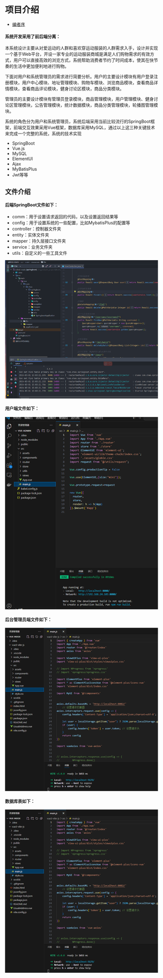 # 项目介绍
* [编者序](README.md)
#### 系统开发采用了前后端分离：
本系统设计主要从对爱运动的人群和喜欢穿运动服装的人群需求入手，设计并实现一个基于Web平台，开设一家专业的运动服装商城是满足人们购物需求的有效方式，用户可以直接高效的浏览方式，系统帮助消费者节约了时间成本，使其在快节奏的生活中更加便利地进行购物。<br>

下面对用户和系统管理员的需求进行简要分析。用户的主要设计模块有用户登录注册模块，用户中心模块、地址管理模块、购物车模块、浏览商品模块，查看商品详情模块，查看商品评论模块，健身讨论区模块，商品分类模块。<br>

管理员的主要设计模块有管理员登录模块，商品管理模块，用户管理模块、健身讨论区管理模块，公告管理模块，统计数据模块，商品分类管理模块，轮播图管理模块。<br>


系统的角色分为用户和系统管理员，系统后端采用当前比较流行的SpringBoot框架，前端交互效果采用Vue框架，数据库采用MySQL，通过以上这三种关键技术来完成一个完整的系统，系统的技术实现
* SpringBoot
* Vue.js
* MySQL
* ElementUI
* Ajax
* MyBatisPlus
* Jwt等等
  
## 文件介绍
#### 后端SpringBoot文件如下：
* comm：用于设置请求返回的代码，以及设置返回结果等<br>
* config：用于设置系统的一些配置，比如MybatisPlus的配置等<br>
* controller：控制器文件夹<br>
* entity：实体文件夹<br>
* mapper：持久层接口文件夹<br>
* service：业务文件夹<br>
* utils：自定义的一些工具文件<br>

![image](https://github.com/1280019840/Sportswear-mall/raw/main/img/SpringBoot.png)

#### 用户端文件如下：

![image](https://github.com/1280019840/Sportswear-mall/raw/main/img/vue-user.png)

#### 后台管理员端文件如下：

![image](https://github.com/1280019840/Sportswear-mall/raw/main/img/vue-admin.png)

#### 数据库表如下：

![image](https://github.com/1280019840/Sportswear-mall/raw/main/img/vue-admin.png)
